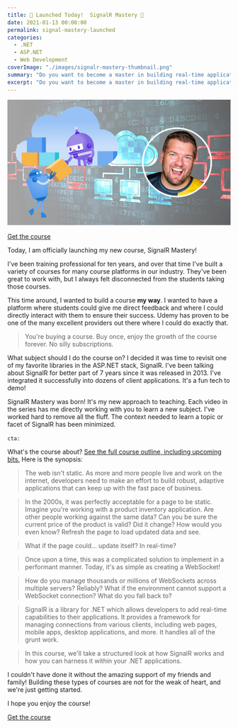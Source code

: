 ```yaml
---
title: 🚀 Launched Today!  SignalR Mastery 🚀
date: 2021-01-13 00:00:00
permalink: signal-mastery-launched
categories:
  - .NET
  - ASP.NET
  - Web Development
coverImage: "./images/signalr-mastery-thumbnail.png"
summary: "Do you want to become a master in building real-time applications on .NET?  I have the course for you!"
excerpt: "Do you want to become a master in building real-time applications on .NET?  My new course is designed to take you on a journey through all the bits and advanced topics of SignalR, a real-time communication library built on .NET!"
---
```


[![SignalR Mastery](./images/signalr-mastery-thumbnail.png)](https://signalrmastery.com)

[Get the course](https://signalrmastery.com)

Today, I am officially launching my new course, SignalR Mastery!  

I've been training professional for ten years, and over that time I've built a variety of courses for many course platforms in our industry.  They've been great to work with, but I always felt disconnected from the students taking those courses.

This time around, I wanted to build a course **my way**.  I wanted to have a platform where students could give me direct feedback and where I could directly interact with them to ensure their success.  Udemy has proven to be one of the many excellent providers out there where I could do exactly that.

> You're buying a course.  Buy once, enjoy the growth of the course forever.  No silly subscriptions.

What subject should I do the course on?  I decided it was time to revisit one of my favorite libraries in the ASP.NET stack, SignalR.  I've been talking about SignalR for better part of 7 years since it was released in 2013.  I've integrated it successfully into dozens of client applications.  It's a fun tech to demo!  

SignalR Mastery was born!  It's my new approach to teaching.  Each video in the series has me directly working with you to learn a new subject.  I've worked hard to remove all the fluff.  The context needed to learn a topic or facet of SignalR has been minimized.

`cta: `

What's the course about? [See the full course outline, including upcoming bits.](https://signalrmastery.com)  Here is the synopsis:

> The web isn't static.  As more and more people live and work on the internet, developers need to make an effort to build robust, adaptive applications that can keep up with the fast pace of business.

> In the 2000s, it was perfectly acceptable for a page to be static.  Imagine you're working with a product inventory application.  Are other people working against the same data?  Can you be sure the current price of the product is valid?  Did it change?  How would you even know?  Refresh the page to load updated data and see. 

> What if the page could... update itself?  In real-time?  

> Once upon a time, this was a complicated solution to implement in a performant manner.  Today, it's as simple as creating a WebSocket!  

> How do you manage thousands or millions of WebSockets across multiple servers?  Reliably?  What if the environment cannot support a WebSocket connection?  What do you fall back to?

> SignalR is a library for .NET which allows developers to add real-time capabilities to their applications.  It provides a framework for managing connections from various clients, including web pages, mobile apps, desktop applications, and more.  It handles all of the grunt work.

> In this course, we'll take a structured look at how SignalR works and how you can harness it within your .NET applications.  

I couldn't have done it without the amazing support of my friends and family!  Building these types of courses are not for the weak of heart, and we're just getting started.

I hope you enjoy the course!  

[Get the course](https://signalrmastery.com)